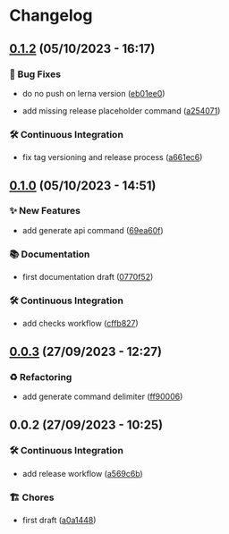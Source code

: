 # Changelog

## [0.1.2](https://github.com/cadgerfeast/vertis/compare/8c80e40...150d2a3) (05/10/2023 - 16:17)

### 🐛 Bug Fixes

- do no push on lerna version ([eb01ee0](https://github.com/cadgerfeast/vertis/commit/eb01ee0be3e04d837276adc72a2c210648351286))

- add missing release placeholder command ([a254071](https://github.com/cadgerfeast/vertis/commit/a254071711886196ebdc69e8e058519b2e1d4426))

### 🛠️ Continuous Integration

- fix tag versioning and release process ([a661ec6](https://github.com/cadgerfeast/vertis/commit/a661ec6d26db829aa2b27c7f0c4274cec634e707))

## [0.1.0](https://github.com/cadgerfeast/vertis/compare/68d7bd2...8c80e40) (05/10/2023 - 14:51)

### ✨ New Features

- add generate api command ([69ea60f](https://github.com/cadgerfeast/vertis/commit/69ea60fa84684a09dac6e88d19c2af224e7a5112))

### 📚 Documentation

- first documentation draft ([0770f52](https://github.com/cadgerfeast/vertis/commit/0770f52d2b5b600ce424c977893bdc81c9dcc5ea))

### 🛠️ Continuous Integration

- add checks workflow ([cffb827](https://github.com/cadgerfeast/vertis/commit/cffb8273641734cc3e9704c4bd230b719fc3ba94))

## [0.0.3](https://github.com/cadgerfeast/vertis/compare/41c7f6d...68d7bd2) (27/09/2023 - 12:27)

### ♻️ Refactoring

- add generate command delimiter ([ff90006](https://github.com/cadgerfeast/vertis/commit/ff900067862864180a6b0424a04b007c1ef8054d))

## 0.0.2 (27/09/2023 - 10:25)

### 🛠️ Continuous Integration

- add release workflow ([a569c6b](https://github.com/cadgerfeast/vertis/commit/a569c6b702022a6ab19086cb728c29056a5cbfae))

### 🏗 Chores

- first draft ([a0a1448](https://github.com/cadgerfeast/vertis/commit/a0a144858b0c04f3e607aff1ef88d59163784945))
